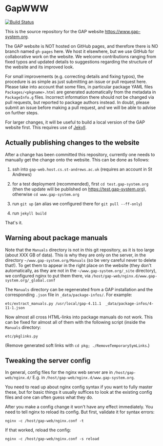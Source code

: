 # GapWWW

[![Build Status](https://travis-ci.com/gap-system/GapWWW.svg?branch=master)](https://travis-ci.com/gap-system/GapWWW)

This is the source repository for the GAP website <https://www.gap-system.org>.

The GAP website is NOT hosted on GitHub pages, and therefore there is NO
branch named `gh-pages` here. We host it elsewhere, but we use GitHub for
collaborative work on the website. We welcome contributions ranging from 
fixed typos and updated details to suggestions regarding the structure of 
the website and its improved look.

For small improvements (e.g. correcting details and fixing typos), the 
procedure is as simple as just submitting an issue or pull request here.
Please take into account that some files, in particular package YAML
files `Packages/<pkgname>.html` are generated automatically from the
metadata in `PackageInfo.g` files. Incorrect information there should 
not be changed via pull requests, but reported to package authors instead.
In doubt, please submit an issue before making a pull request, and we 
will be able to advise on further steps.

For larger changes, it will be useful to build a local version of the GAP
website first. This requires use of [Jekyll](https://jekyllrb.com).


## Actually publishing changes to the website

After a change has been committed this repository, currently one needs to
manually get the change onto the website. This can be done as follows:

1. ssh into `gap-web.host.cs.st-andrews.ac.uk` (requires an account in St Andrews)

2. for a test deployment (recommended), first `cd test.gap-system.org`
  (then the update will be published on <https://test.gap-system.org>),
  otherwise `cd www.gap-system.org`

3. run `git up` (an alias we configured there for `git pull --ff-only`)

4. run `jekyll build`

That's it.


## Warning about package manuals

Note that the `Manuals` directory is not in this git repository, as it is too
large (about XXX GB of data). This is why they are only on the
server, in the directory `~/www.gap-system.org/Manuals` (so be very careful
never to delete that!). To get them to appear in the right place on the
website (they don't automatically, as they are not in the 
`~/www.gap-system.org/_site`
directory), we configured nginx to put them there, via
`/host/gap-web/nginx.d/www.gap-system.org/_global.conf`

The `Manuals` directory can be regenerated from a GAP installation and the
corresponding `.json` file in `_data/package-infos/`. For example:

    etc/extract_manuals.py /usr/local/gap-4.11.1  _data/package-infos/4-11-1.json

Now almost all cross HTML-links into package manuals do not work. This can
be fixed for almost all of them with the following script (inside the
`Manuals` directory:

    etc/pkglinks.py

(Remove generated soft links with `cd pkg; ./RemoveTemporarySymLinks`.)

## Tweaking the server config

In general, config files for the nginx web server are in `/host/gap-web/nginx.d/`
E.g. in `/host/gap-web/nginx.d/www.gap-system.org`.

You need to read up about nginx config syntax if you want to fully master
these, but for basic things it usually suffices to look at the existing config
files and one can often guess what they do.

After you make a config change it won't have any effect immediately. You need
to tell nginx to reload its config. But first, validate it for syntax errors:

    nginx -c /host/gap-web/nginx.conf -t

If that worked, reload the config:

    nginx -c /host/gap-web/nginx.conf -s reload
